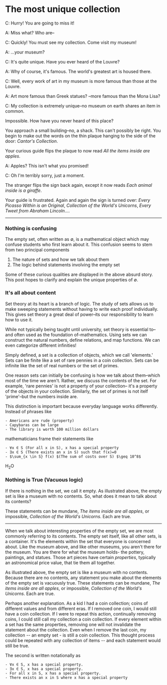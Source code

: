 # The most unique collection

C: Hurry! You are going to miss it!

A: Miss what? Who are–

C: Quickly! You must see my collection. Come visit my museum!

A: ...your museum?

C: It's quite unique. Have you ever heard of the Louvre?

A: Why of course, it's famous. The world's greatest art is housed there.

C: Well, every work of art in my museum is more famous than those at the Louvre.

A: Art more famous than Greek statues? –more famous than the Mona Lisa?

C: My collection is extremely unique–no museum on earth shares an item in common.

Impossible. How have you never heard of this place?

You approach a small building–no, a shack.
This can't possibly be right.
You begin to make out the words on the thin plaque hanging to the side of the door:
*Cantor's Collection*.

Your curious guide flips the plaque to now read *All the items inside are apples*.

A: Apples? This isn't what you promised!

C: Oh I'm terribly sorry, just a moment.

The stranger flips the sign back again,
except it now reads *Each animal inside is a giraffe*.

Your guide is frustrated. Again and again the sign is turned over:
*Every Picasso Within is an Original*, *Collection of the World's Unicorns*, *Every Tweet from Abraham Lincoln*....

------
### Nothing is confusing

The empty set, often written as ∅, is a mathematical object which may confuse students who first learn about it.
This confusion seems to stem from two principal components
1. The nature of sets and how we talk about them
1. The logic behind statements involving the empty set

Some of these curious qualities are displayed in the above absurd story. 
This post hopes to clarify and explain the unique properties of ∅.

### It's all about content

Set theory at its heart is a branch of logic.
The study of sets allows us to make sweeping statements without having to write each proof individually.
This gives set theory a great deal of power–its our responsibility to learn how to use it.

While not typically being taught until university,
set theory is essential to–and often used as the foundation of–mathematics.
Using sets we can construct the natural numbers,
define relations, and map functions.
We can even categorize different infinities!

Simply defined, a set is a collection of objects,
which we call 'elements.'
Sets can be finite like a set of rare pennies in a coin collection.
Sets can be infinite like the set of real numbers or the set of primes. 

One reason sets can initially be confusing is how we talk about them–which most of the time we aren't.
Rather, we discuss the contents of the set.
For example, 'rare pennies' is not a property of your collection–
it's a property of the objects in your collection.
Similarly, the set of primes is not itelf 'prime'–but the numbers inside are.

This distinction is important because everyday language works differently.
Instead of phrases like

    - Americans are rude (property)
    - Capybaras can be large
    - The library is worth 100 million dollars

mathematicians frame their statements like

    - ∀x ∈ S (For all x in S), x has a special property 
    - ∃x ∈ S (There exists an x in S) such that f(x)=0
    - $\sum_{x \in S} f(x) $(The sum of costs over S) $\geq 10^8$  

H<sub>2</sub>O









### Nothing is True (Vacuous logic)
If there is nothing in the set, we call it empty.
As illustrated above, the empty set is like a museum with no contents.
So, what does it mean to talk about its contents?

These statements can be mundane,
*The items inside are all apples*,
or impossible, *Collection of the World's Unicorns*.
Each are true.


-----

When we talk about interesting properties of the empty set,
we are most commonly referring to its contents.
The empty set itself, like all other sets, is a container.
It's the elements within the set that everyone is concerned about.
Like the museum above, and like other museums,
you aren't there for the museum.
You are there for what the museum holds-
the pottery, paintings, and statues.
Those art pieces have certain *properties*,
typically an astronomical price value,
that tie them all together.

As illustrated above, the empty set is like a museum with no contents.
Because there are no contents,
any statement you make about the elements of the empty set is vacuously true.
These statements can be mundane,
*The items inside are all apples*,
or impossible, *Collection of the World's Unicorns*.
Each are true.

Perhaps another explanation.
As a kid I had a coin collection;
coins of different values and from different eras.
If I removed one coin,
I would still have a coin collection.
If I were to repeat this action,
continually removing coins,
I could still call my collection a coin collection.
If every element within a set has the same properties,
removing one will not invalidate the statement about the collection.
Even when I remove the last coin,
my collection -- an empty set - is still a coin collection.
This thought process could be repeated with any collection of items
-- and each statement would still be true.


The second is written notationally as

    - ∀x ∈ S, x has a special property.
    - ∃x ∈ S, x has a special property.
    - For all x in S, x has a special property.
    - There exists an x in S where x has a special property
